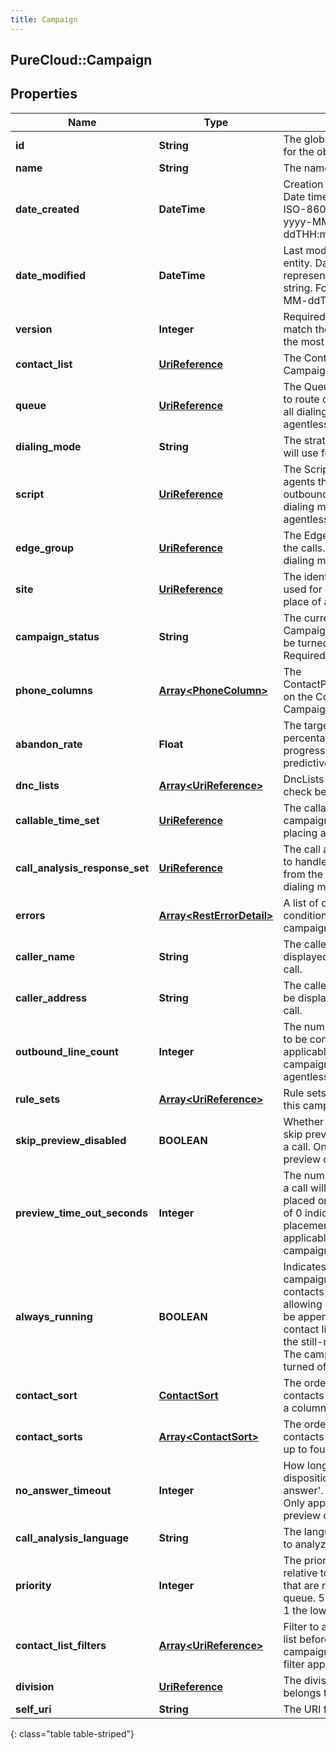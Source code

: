 ```yaml
---
title: Campaign
---
```

## PureCloud::Campaign

## Properties

|Name | Type | Description | Notes|
|------------ | ------------- | ------------- | -------------|
| **id** | **String** | The globally unique identifier for the object. | [optional] |
| **name** | **String** | The name of the Campaign. | |
| **date_created** | **DateTime** | Creation time of the entity. Date time is represented as an ISO-8601 string. For example: yyyy-MM-ddTHH:mm:ss.SSSZ | [optional] |
| **date_modified** | **DateTime** | Last modified time of the entity. Date time is represented as an ISO-8601 string. For example: yyyy-MM-ddTHH:mm:ss.SSSZ | [optional] |
| **version** | **Integer** | Required for updates, must match the version number of the most recent update | [optional] |
| **contact_list** | [**UriReference**](UriReference.html) | The ContactList for this Campaign to dial. | |
| **queue** | [**UriReference**](UriReference.html) | The Queue for this Campaign to route calls to. Required for all dialing modes except agentless. | [optional] |
| **dialing_mode** | **String** | The strategy this Campaign will use for dialing. | |
| **script** | [**UriReference**](UriReference.html) | The Script to be displayed to agents that are handling outbound calls. Required for all dialing modes except agentless. | [optional] |
| **edge_group** | [**UriReference**](UriReference.html) | The EdgeGroup that will place the calls. Required for all dialing modes except preview. | [optional] |
| **site** | [**UriReference**](UriReference.html) | The identifier of the site to be used for dialing; can be set in place of an edge group. | [optional] |
| **campaign_status** | **String** | The current status of the Campaign. A Campaign may be turned &#39;on&#39; or &#39;off&#39;. Required for updates. | [optional] |
| **phone_columns** | [**Array&lt;PhoneColumn&gt;**](PhoneColumn.html) | The ContactPhoneNumberColumns on the ContactList that this Campaign should dial. | |
| **abandon_rate** | **Float** | The targeted abandon rate percentage. Required for progressive, power, and predictive campaigns. | [optional] |
| **dnc_lists** | [**Array&lt;UriReference&gt;**](UriReference.html) | DncLists for this Campaign to check before placing a call. | [optional] |
| **callable_time_set** | [**UriReference**](UriReference.html) | The callable time set for this campaign to check before placing a call. | [optional] |
| **call_analysis_response_set** | [**UriReference**](UriReference.html) | The call analysis response set to handle call analysis results from the edge. Required for all dialing modes except preview. | [optional] |
| **errors** | [**Array&lt;RestErrorDetail&gt;**](RestErrorDetail.html) | A list of current error conditions associated with the campaign. | [optional] |
| **caller_name** | **String** | The caller id name to be displayed on the outbound call. | |
| **caller_address** | **String** | The caller id phone number to be displayed on the outbound call. | |
| **outbound_line_count** | **Integer** | The number of outbound lines to be concurrently dialed. Only applicable to non-preview campaigns; only required for agentless. | [optional] |
| **rule_sets** | [**Array&lt;UriReference&gt;**](UriReference.html) | Rule sets to be applied while this campaign is dialing. | [optional] |
| **skip_preview_disabled** | **BOOLEAN** | Whether or not agents can skip previews without placing a call. Only applicable for preview campaigns. | [optional] |
| **preview_time_out_seconds** | **Integer** | The number of seconds before a call will be automatically placed on a preview. A value of 0 indicates no automatic placement of calls. Only applicable to preview campaigns. | [optional] |
| **always_running** | **BOOLEAN** | Indicates (when true) that the campaign will remain on after contacts are depleted, allowing additional contacts to be appended/added to the contact list and processed by the still-running campaign. The campaign can still be turned off manually. | [optional] |
| **contact_sort** | [**ContactSort**](ContactSort.html) | The order in which to sort contacts for dialing, based on a column. | [optional] |
| **contact_sorts** | [**Array&lt;ContactSort&gt;**](ContactSort.html) | The order in which to sort contacts for dialing, based on up to four columns. | [optional] |
| **no_answer_timeout** | **Integer** | How long to wait before dispositioning a call as &#39;no-answer&#39;. Default 30 seconds. Only applicable to non-preview campaigns. | [optional] |
| **call_analysis_language** | **String** | The language the edge will use to analyze the call. | [optional] |
| **priority** | **Integer** | The priority of this campaign relative to other campaigns that are running on the same queue. 5 is the highest priority, 1 the lowest. | [optional] |
| **contact_list_filters** | [**Array&lt;UriReference&gt;**](UriReference.html) | Filter to apply to the contact list before dialing. Currently a campaign can only have one filter applied. | [optional] |
| **division** | [**UriReference**](UriReference.html) | The division this campaign belongs to. | [optional] |
| **self_uri** | **String** | The URI for this object | [optional] |
{: class="table table-striped"}


